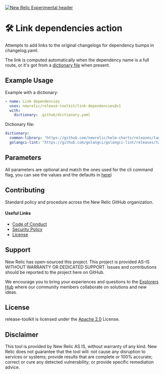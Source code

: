 [![New Relic Experimental header](https://github.com/newrelic/opensource-website/raw/master/src/images/categories/Experimental.png)](https://opensource.newrelic.com/oss-category/#new-relic-experimental)

# 🛠️ Link dependencies action

Attempts to add links to the original changelogs for dependency bumps in changelog.yaml.

The link is computed automatically when the dependency name is a full route, or it's got from a [dictionary file](../README.md#dictionary-file) when present.

## Example Usage

Example with a dictionary:
```yaml
- name: Link dependencies
  uses: newrelic/release-toolkit/link-dependencies@v1
  with:
    dictionary: .github/dictionary.yaml
```

Dictionary file:

```yaml
dictionary:
  common-library: "https://github.com/newrelic/helm-charts/releases/tag/common-library-{{.To}}"
  golangci-lint: "https://github.com/golangci/golangci-lint/releases/tag/{{.To.Original}}"
```

## Parameters

All parameters are optional and match the ones used for the cli command flag, you can see the values and the defaults in [here](../README.md#link-dependencies))

## Contributing

Standard policy and procedure across the New Relic GitHub organization.

#### Useful Links
* [Code of Conduct](../CODE_OF_CONDUCT.md)
* [Security Policy](../SECURITY.md)
* [License](../LICENSE)
 
## Support

New Relic has open-sourced this project. This project is provided AS-IS WITHOUT WARRANTY OR DEDICATED SUPPORT. Issues and contributions should be reported to the project here on GitHub.

We encourage you to bring your experiences and questions to the [Explorers Hub](https://discuss.newrelic.com) where our community members collaborate on solutions and new ideas.

## License

release-toolkit is licensed under the [Apache 2.0](http://apache.org/licenses/LICENSE-2.0.txt) License.

## Disclaimer

This tool is provided by New Relic AS IS, without warranty of any kind. New Relic does not guarantee that the tool will: not cause any disruption to services or systems; provide results that are complete or 100% accurate; correct or cure any detected vulnerability; or provide specific remediation advice.


